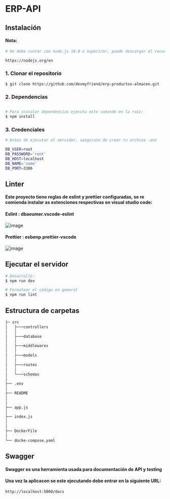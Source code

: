 # ERP-API

## Instalación
#### Nota:
```bash
# Se debe contar con node.js 18.0 o superiror, puede descargar el recurso en:

https://nodejs.org/en 
```

### 1. Clonar el repositorio
    $ git clone https://github.com/devmyfriend/erp-productos-almacen.git
### 2. Dependencias
```bash

# Para instalar dependencias ejecuta este comando en la raíz:
$ npm install

```
### 3. Credenciales

```bash
# Antes de ejecutar el servidor, asegurate de crear tu archivo .env

DB_USER=root
DB_PASSWORD='root'
DB_HOST=localhost
DB_NAME='name'
DB_PORT=3306


```
## Linter
#### Este proyecto tiene reglas de eslint y prettier configuradas, se re comienda instalar as extenciones respectivas en visual studio code:

#### Eslint : dbaeumer.vscode-eslint

![image](https://user-images.githubusercontent.com/85807291/223141938-3e1dc625-0ca6-4074-b227-9dcfb6aadf47.png)


#### Prettier : esbenp.prettier-vscode

![image](https://user-images.githubusercontent.com/85807291/223141790-e59a323f-834b-461f-bccf-c767ce136354.png)


## Ejecutar el servidor
```bash
# Desarrollo:
$ npm run dev

# Formatear el código en general
$ npm run lint
```



## Estructura de carpetas
```bash
├─ src
│   ├───controllers
│   │
│   ├───database
│   │
│   ├───middlewares
│   │
│   ├───models
│   │
│   ├───routes
│   │
│   └───schemas
│
├── .env
│
├── README
│
│
├── app.js
│
├── index.js
│
│
├── DockerFile
│ 
└── docke-compose.yaml
```

## Swagger

#### Swagger es una herramienta usada para documentación de API y testing

#### Una vez la aplicacon se este ejecutando debe entrar en la siguiente URL:

    http://localhost:5000/docs




